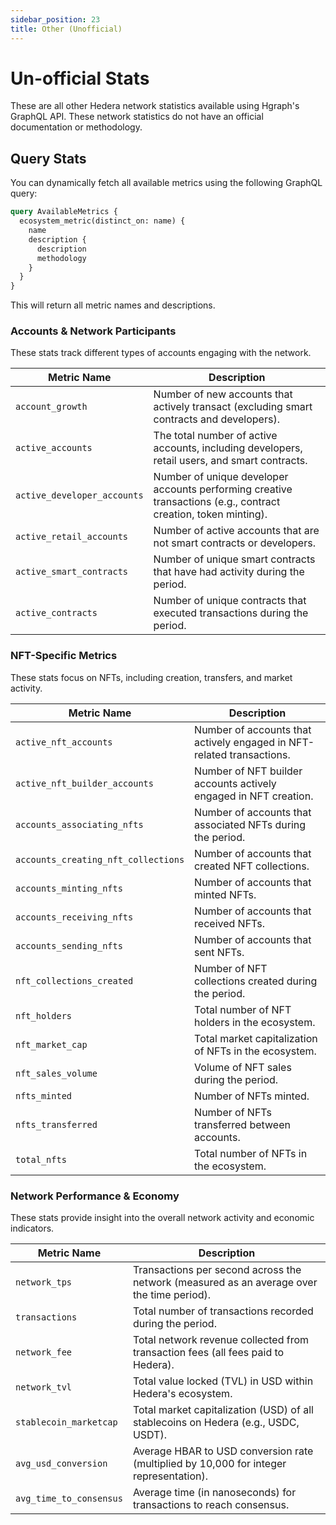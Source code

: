 ```yaml
---
sidebar_position: 23
title: Other (Unofficial)
---
```


# Un-official Stats

These are all other Hedera network statistics available using Hgraph's GraphQL API. These network statistics do not have an official documentation or methodology.

## Query Stats

You can dynamically fetch all available metrics using the following GraphQL query:

```graphql
query AvailableMetrics {
  ecosystem_metric(distinct_on: name) {
    name
    description {
      description
      methodology
    }
  }
}
```

This will return all metric names and descriptions.

### Accounts & Network Participants
These stats track different types of accounts engaging with the network.

| Metric Name                     | Description |
|----------------------------------|-------------|
| `account_growth`                 | Number of new accounts that actively transact (excluding smart contracts and developers). |
| `active_accounts`                | The total number of active accounts, including developers, retail users, and smart contracts. |
| `active_developer_accounts`      | Number of unique developer accounts performing creative transactions (e.g., contract creation, token minting). |
| `active_retail_accounts`         | Number of active accounts that are not smart contracts or developers. |
| `active_smart_contracts`         | Number of unique smart contracts that have had activity during the period. |
| `active_contracts`               | Number of unique contracts that executed transactions during the period. |

### NFT-Specific Metrics
These stats focus on NFTs, including creation, transfers, and market activity.

| Metric Name                      | Description |
|----------------------------------|-------------|
| `active_nft_accounts`            | Number of accounts that actively engaged in NFT-related transactions. |
| `active_nft_builder_accounts`    | Number of NFT builder accounts actively engaged in NFT creation. |
| `accounts_associating_nfts`      | Number of accounts that associated NFTs during the period. |
| `accounts_creating_nft_collections` | Number of accounts that created NFT collections. |
| `accounts_minting_nfts`          | Number of accounts that minted NFTs. |
| `accounts_receiving_nfts`        | Number of accounts that received NFTs. |
| `accounts_sending_nfts`          | Number of accounts that sent NFTs. |
| `nft_collections_created`        | Number of NFT collections created during the period. |
| `nft_holders`                    | Total number of NFT holders in the ecosystem. |
| `nft_market_cap`                 | Total market capitalization of NFTs in the ecosystem. |
| `nft_sales_volume`               | Volume of NFT sales during the period. |
| `nfts_minted`                    | Number of NFTs minted. |
| `nfts_transferred`               | Number of NFTs transferred between accounts. |
| `total_nfts`                     | Total number of NFTs in the ecosystem. |

### Network Performance & Economy
These stats provide insight into the overall network activity and economic indicators.

| Metric Name                      | Description |
|----------------------------------|-------------|
| `network_tps`                    | Transactions per second across the network (measured as an average over the time period). |
| `transactions`                    | Total number of transactions recorded during the period. |
| `network_fee`                     | Total network revenue collected from transaction fees (all fees paid to Hedera). |
| `network_tvl`              | Total value locked (TVL) in USD within Hedera's ecosystem. |
| `stablecoin_marketcap`            | Total market capitalization (USD) of all stablecoins on Hedera (e.g., USDC, USDT). |
| `avg_usd_conversion`              | Average HBAR to USD conversion rate (multiplied by 10,000 for integer representation). |
| `avg_time_to_consensus`       | Average time (in nanoseconds) for transactions to reach consensus. |